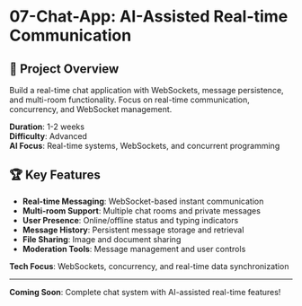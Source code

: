 # 07-Chat-App: AI-Assisted Real-time Communication

## 🎯 Project Overview

Build a real-time chat application with WebSockets, message persistence, and multi-room functionality. Focus on real-time communication, concurrency, and WebSocket management.

**Duration**: 1-2 weeks  
**Difficulty**: Advanced  
**AI Focus**: Real-time systems, WebSockets, and concurrent programming

## 🏆 Key Features

- **Real-time Messaging**: WebSocket-based instant communication
- **Multi-room Support**: Multiple chat rooms and private messages
- **User Presence**: Online/offline status and typing indicators
- **Message History**: Persistent message storage and retrieval
- **File Sharing**: Image and document sharing
- **Moderation Tools**: Message management and user controls

**Tech Focus**: WebSockets, concurrency, and real-time data synchronization

---

**Coming Soon**: Complete chat system with AI-assisted real-time features!
